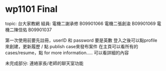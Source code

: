 # wp1101 Final

topic: 台大家教網
組員: 電機二謝承修 B09901066 電機二張創渝 B09901069 電機二陳信佑 B09901037

第一次使用前要先註冊，userID 和 password 要是英數
登入之後可以點profile 來創建，更新履歷 / 點 publish case來發布案件
在主頁可以看所有的cases/resume，點 for more information..... 可以看詳細的內容

未完成部分: 連絡家長/老師的聊天室功能
